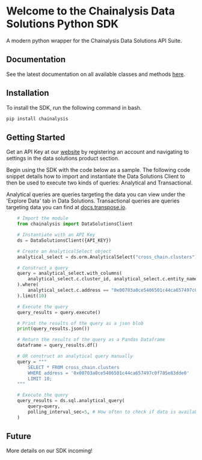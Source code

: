 # Welcome to the Chainalysis Data Solutions Python SDK
A modern python wrapper for the Chainalysis Data Solutions API Suite.

## Documentation
See the latest documentation on all available classes and methods [here](https://docs.transpose.io/chainalysis-data-solutions-python-sdk/).

## Installation

To install the SDK, run the following command in bash.

```bash
pip install chainalysis
```

## Getting Started
Get an API Key at our [website](https://data.chainalysis.com/) by registering an account and
navigating to settings in the data solutions product section.


Begin using the SDK with the code below as a sample. The following code snippet details how to import and instantiate the Data Solutions Client to then be used to execute two kinds of queries: Analytical and Transactional.

Analytical queries are queries targeting the data you can view under the 'Explore Data' tab in Data Solutions. Transactional queries are queries targeting data you can find at [docs.transpose.io](docs.transpose.io).

```python
    # Import the module
    from chainalysis import DataSolutionsClient

    # Instantiate with an API Key
    ds = DataSolutionsClient({API_KEY})

    # Create an AnalyticalSelect object
    analytical_select = ds.orm.AnalyticalSelect("cross_chain.clusters")

    # Construct a query
    query = analytical_select.with_columns(
        analytical_select.c.cluster_id, analytical_select.c.entity_name
    ).where(
        analytical_select.c.address == "0x00703a0ce5406501c44ca657497c0f785e83dde0"
    ).limit(10)

    # Execute the query
    query_results = query.execute()

    # Print the results of the query as a json blob
    print(query_results.json())

    # Return the results of the query as a Pandas Dataframe
    dataframe = query_results.df()

    # OR construct an analytical query manually
    query = """
        SELECT * FROM cross_chain.clusters
        WHERE address = '0x00703a0ce5406501c44ca657497c0f785e83dde0'
        LIMIT 10;
    """

    # Execute the query
    query_results = ds.sql.analytical_query(
        query=query,
        polling_interval_sec=5, # How often to check if data is available yet
    )
```

## Future

More details on our SDK incoming!
